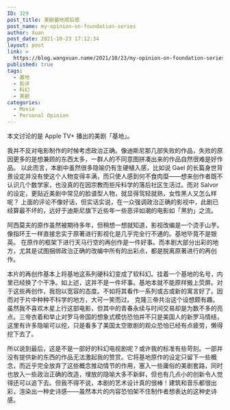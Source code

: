 ```yaml
---
ID: 329
post_title: 美剧基地观后感
post_name: my-opinion-on-foundation-series
author: Xuan
post_date: 2021-10-23 17:12:34
layout: post
link: >
  https://blog.wangxuan.name/2021/10/23/my-opinion-on-foundation-series/
published: true
tags:
  - 基地
  - 影评
  - 科幻
  - 美剧
categories:
  - Movie
  - Personal Opinion
---
```

本文讨论的是 Apple TV+ 播出的美剧「基地」。

我并不反对电影制作的时候考虑政治正确。像迪斯尼那几部失败的作品，失败的原因更多的是想兼顾的东西太多，一群人的不同意图拼凑出来的作品自然很难是好作品。
以此而言，本剧中虽然很多隐喻仍有生硬植入感，比如说 Gael 的长篇身世背景设定并没有使这个人物变得丰满，而只使人感到何不食肉糜——想来创作者既不认识几个数学家，也没真的在因宗教而拒斥科学的落后社区生活过。而对 Salvor 的设定，更贴近美剧中常见的脸谱型人物，就显得驾轻就熟，女性黑人又怎么样呢？
上面的评论不像好话，但实话实说，在一众强调政治正确的影视中，此剧已经算最不坏的，远好于迪斯尼旗下近些年一些恶评如潮的电影如「黑豹」之流。

阿西莫夫的原作虽然被期待多年，但稍想一想就知道，影视改编是一个烫手山芋。像指环王一样直接忠实于原著进行影视化是几乎完全行不通的。基地毕竟不是银英。
在原作的框架下进行天马行空的再创作是一件好事。而本剧大部分出彩的地方，尤其是试图捆绑政治正确的改编中所有的出彩点，都是脱离原著进行的再创作。

本片的再创作基本上将基地这系列硬科幻变成了软科幻。挂着一个基地的名号，内里已经换了个干净。如上述，这并不是一件坏事。基地本就不能原样搬上荧屏。对于这些再创作，我抱以宽容的态度。不如将其看作一系列或古或新的寓言好了。因而对于片中种种不科学的地方，大可一笑而过。
克隆三帝共治这个设想颇有趣。虽然我不喜欢木星上行这部电影，但其中的青春永续与时间交易却是为数不多的亮点。三帝衣着和举止对罗马帝国的想象式模仿恐怕并不只是美国人的新罗马情结，这里有许多隐喻可以挖，只是看多了美国太空歌剧的观众恐怕已经有点疲劳，懒得挖下去了。

所以说到最后，这是不是一部好的科幻电视剧呢？或许我的标准有些苛刻。一部并没有提供新的东西的作品无法激起我的赞赏。它将基地原作的设定只留下一些概念，而近乎完全放弃了这些概念推动情节的作用，塞入一些庸俗的美剧套路，同时也放入一些政治正确的改造，埋放的隐喻大多不新鲜，但也有几点小的创新令人觉得还可以追下去。但我不得不说，本剧的艺术设计真的很棒！建筑和音乐都很出彩，渲染出一种史诗感——虽然本片的内容恐怕架不住制作者想表达的这种史诗感。